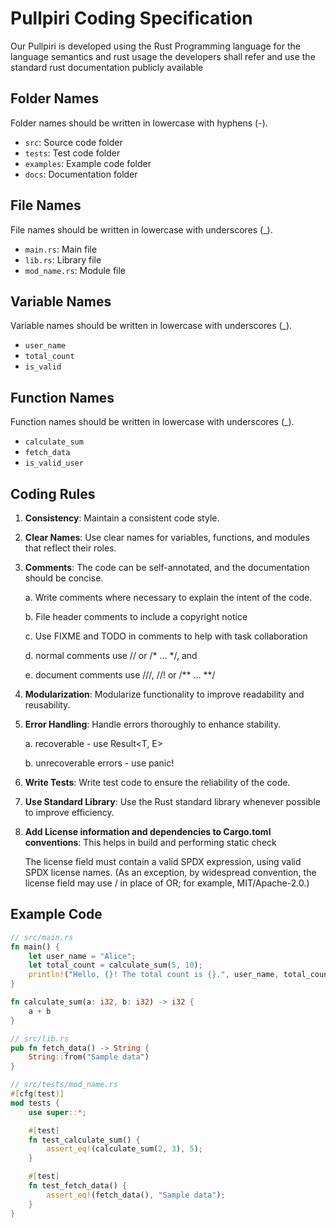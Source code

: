 # Pullpiri Coding Specification

Our Pullpiri is developed using the Rust Programming language for the language semantics and rust usage the developers shall refer and use the standard rust documentation publicly available

## Folder Names

Folder names should be written in lowercase with hyphens (-).

- `src`: Source code folder
- `tests`: Test code folder
- `examples`: Example code folder
- `docs`: Documentation folder

## File Names

File names should be written in lowercase with underscores (_).

- `main.rs`: Main file
- `lib.rs`: Library file
- `mod_name.rs`: Module file

## Variable Names

Variable names should be written in lowercase with underscores (_).

- `user_name`
- `total_count`
- `is_valid`

## Function Names

Function names should be written in lowercase with underscores (_).

- `calculate_sum`
- `fetch_data`
- `is_valid_user`

## Coding Rules

1. **Consistency**: Maintain a consistent code style.
2. **Clear Names**: Use clear names for variables, functions, and modules that reflect their roles.
3. **Comments**: The code can be self-annotated, and the documentation should be concise.

   a. Write comments where necessary to explain the intent of the code.

   b. File header comments to include a copyright notice

   c. Use FIXME and TODO in comments to help with task collaboration

   d. normal comments use // or /\* ... \*/, and

   e. document comments use ///, //! or /\*\* ... \*\*/
4. **Modularization**: Modularize functionality to improve readability and reusability.
5. **Error Handling**: Handle errors thoroughly to enhance stability.

    a. recoverable - use Result<T, E>

    b. unrecoverable errors - use panic!

6. **Write Tests**: Write test code to ensure the reliability of the code.
7. **Use Standard Library**: Use the Rust standard library whenever possible to improve efficiency.
8. **Add License information and dependencies to Cargo.toml conventions**: This helps in build and performing static check

    The license field must contain a valid SPDX expression, using valid SPDX license names. (As an exception, by widespread convention, the license field may use / in place of OR; for example, MIT/Apache-2.0.)

## Example Code

```rust
// src/main.rs
fn main() {
    let user_name = "Alice";
    let total_count = calculate_sum(5, 10);
    println!("Hello, {}! The total count is {}.", user_name, total_count);
}

fn calculate_sum(a: i32, b: i32) -> i32 {
    a + b
}

// src/lib.rs
pub fn fetch_data() -> String {
    String::from("Sample data")
}

// src/tests/mod_name.rs
#[cfg(test)]
mod tests {
    use super::*;

    #[test]
    fn test_calculate_sum() {
        assert_eq!(calculate_sum(2, 3), 5);
    }

    #[test]
    fn test_fetch_data() {
        assert_eq!(fetch_data(), "Sample data");
    }
}
